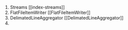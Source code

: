 1. Streams [[index-streams]]
2. FlatFileItemWriter  [[FlatFileItemWriter]]
3. DelimatedLineAggregator [[DelimatedLineAggregator]] 
4. 